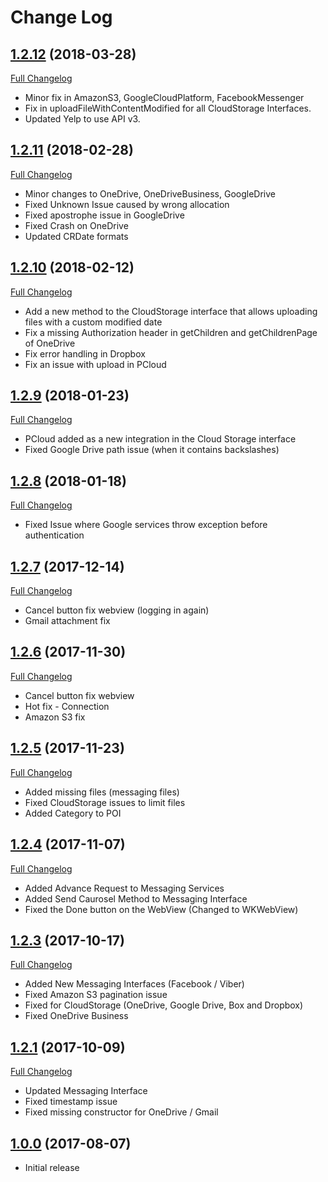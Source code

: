 # Change Log

## [1.2.12](https://github.com/CloudRail/cloudrail-si-xamarin-ios-sdk/tree/1.2.12) (2018-03-28)
[Full Changelog](https://github.com/CloudRail/cloudrail-si-xamarin-ios-sdk/compare/1.2.11...1.2.12)

* Minor fix in AmazonS3, GoogleCloudPlatform, FacebookMessenger
* Fix in uploadFileWithContentModified for all CloudStorage Interfaces.
* Updated Yelp to use API v3.

## [1.2.11](https://github.com/CloudRail/cloudrail-si-xamarin-ios-sdk/tree/1.2.11) (2018-02-28)
[Full Changelog](https://github.com/CloudRail/cloudrail-si-xamarin-ios-sdk/compare/1.2.10...1.2.11)

* Minor changes to OneDrive, OneDriveBusiness, GoogleDrive
* Fixed Unknown Issue caused by wrong allocation
* Fixed apostrophe issue in GoogleDrive
* Fixed Crash on OneDrive
* Updated CRDate formats

## [1.2.10](https://github.com/CloudRail/cloudrail-si-xamarin-ios-sdk/tree/1.2.10) (2018-02-12)
[Full Changelog](https://github.com/CloudRail/cloudrail-si-xamarin-ios-sdk/compare/1.2.9...1.2.10)

* Add a new method to the CloudStorage interface that allows uploading files with a custom modified date
* Fix a missing Authorization header in getChildren and getChildrenPage of OneDrive
* Fix error handling in Dropbox
* Fix an issue with upload in PCloud

## [1.2.9](https://github.com/CloudRail/cloudrail-si-xamarin-ios-sdk/tree/1.2.9) (2018-01-23)
[Full Changelog](https://github.com/CloudRail/cloudrail-si-xamarin-ios-sdk/compare/1.2.8...1.2.9)

* PCloud added as a new integration in the Cloud Storage interface
* Fixed Google Drive path issue (when it contains backslashes)

## [1.2.8](https://github.com/CloudRail/cloudrail-si-xamarin-ios-sdk/tree/1.2.8) (2018-01-18)
[Full Changelog](https://github.com/CloudRail/cloudrail-si-xamarin-ios-sdk/compare/1.2.7...1.2.8)

* Fixed Issue where Google services throw exception before authentication

## [1.2.7](https://github.com/CloudRail/cloudrail-si-xamarin-ios-sdk/tree/1.2.7) (2017-12-14)
[Full Changelog](https://github.com/CloudRail/cloudrail-si-xamarin-ios-sdk/compare/1.2.6...1.2.7)

* Cancel button fix webview (logging in again)
* Gmail attachment fix

## [1.2.6](https://github.com/CloudRail/cloudrail-si-xamarin-ios-sdk/tree/1.2.6) (2017-11-30)
[Full Changelog](https://github.com/CloudRail/cloudrail-si-xamarin-ios-sdk/compare/1.2.5...1.2.6)

* Cancel button fix webview
* Hot fix - Connection
* Amazon S3 fix

## [1.2.5](https://github.com/CloudRail/cloudrail-si-xamarin-ios-sdk/tree/1.2.5) (2017-11-23)
[Full Changelog](https://github.com/CloudRail/cloudrail-si-xamarin-ios-sdk/compare/1.2.4...1.2.5)

* Added missing files (messaging files)
* Fixed CloudStorage issues to limit files
* Added Category to POI

## [1.2.4](https://github.com/CloudRail/cloudrail-si-xamarin-ios-sdk/tree/1.2.4) (2017-11-07)
[Full Changelog](https://github.com/CloudRail/cloudrail-si-xamarin-ios-sdk/compare/1.2.3...1.2.4)

* Added Advance Request to Messaging Services
* Added Send Caurosel Method to Messaging Interface
* Fixed the Done button on the WebView (Changed to WKWebView)

## [1.2.3](https://github.com/CloudRail/cloudrail-si-xamarin-ios-sdk/tree/1.2.3) (2017-10-17)
[Full Changelog](https://github.com/CloudRail/cloudrail-si-xamarin-ios-sdk/compare/1.2.1...1.2.3)

* Added New Messaging Interfaces (Facebook / Viber)
* Fixed Amazon S3 pagination issue
* Fixed for CloudStorage (OneDrive, Google Drive, Box and Dropbox)
* Fixed OneDrive Business

## [1.2.1](https://github.com/CloudRail/cloudrail-si-xamarin-ios-sdk/tree/1.2.1) (2017-10-09)
[Full Changelog](https://github.com/CloudRail/cloudrail-si-ios-sdk/compare/1.2.1...1.0.0)

* Updated Messaging Interface
* Fixed timestamp issue
* Fixed missing constructor for OneDrive / Gmail

## [1.0.0](https://github.com/CloudRail/cloudrail-si-xamarin-ios-sdk/tree/1.0.0) (2017-08-07)
- Initial release
